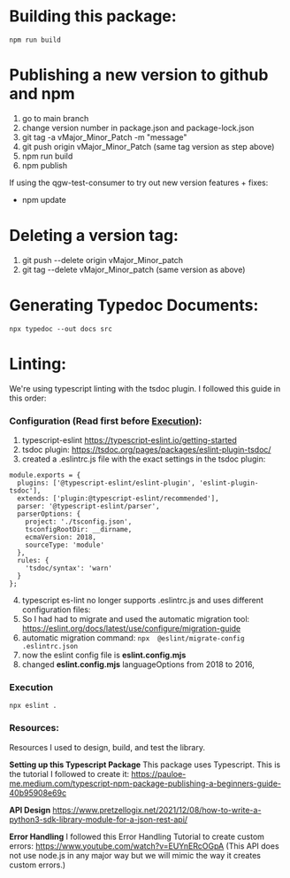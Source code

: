 # Building this package:

`npm run build`

# Publishing a new version to github and npm

1. go to main branch
2. change version number in package.json and package-lock.json
3. git tag -a vMajor_Minor_Patch -m "message"
4. git push origin vMajor_Minor_Patch (same tag version as step above)
5. npm run build
6. npm publish

If using the qgw-test-consumer to try out new version features + fixes:

- npm update

# Deleting a version tag:

1. git push --delete origin vMajor_Minor_patch
2. git tag --delete vMajor_Minor_patch (same version as above)

# Generating Typedoc Documents:

`npx typedoc --out docs src`

# Linting:

We're using typescript linting with the tsdoc plugin.
I followed this guide in this order:

### Configuration (Read first before [Execution](#execution)):

1. typescript-eslint https://typescript-eslint.io/getting-started
2. tsdoc plugin: https://tsdoc.org/pages/packages/eslint-plugin-tsdoc/
3. created a .eslintrc.js file with the exact settings in the tsdoc plugin:

```
module.exports = {
  plugins: ['@typescript-eslint/eslint-plugin', 'eslint-plugin-tsdoc'],
  extends: ['plugin:@typescript-eslint/recommended'],
  parser: '@typescript-eslint/parser',
  parserOptions: {
    project: './tsconfig.json',
    tsconfigRootDir: __dirname,
    ecmaVersion: 2018,
    sourceType: 'module'
  },
  rules: {
    'tsdoc/syntax': 'warn'
  }
};
```

4. typescript es-lint no longer supports .eslintrc.js and uses different configuration files:
5. So I had had to migrate and used the automatic migration tool: https://eslint.org/docs/latest/use/configure/migration-guide
6. automatic migration command: `npx  @eslint/migrate-config .eslintrc.json`
7. now the eslint config file is **eslint.config.mjs**
8. changed **eslint.config.mjs** languageOptions from 2018 to 2016,

### Execution

`npx eslint .`

### Resources:

Resources I used to design, build, and test the library.

**Setting up this Typescript Package**
This package uses Typescript. This is the tutorial I followed to create it:
https://pauloe-me.medium.com/typescript-npm-package-publishing-a-beginners-guide-40b95908e69c

**API Design**
https://www.pretzellogix.net/2021/12/08/how-to-write-a-python3-sdk-library-module-for-a-json-rest-api/

**Error Handling**
I followed this Error Handling Tutorial to create custom errors:
https://www.youtube.com/watch?v=EUYnERcOGpA
(This API does not use node.js in any major way but we will mimic the way it creates custom errors.)
